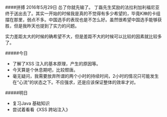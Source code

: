 ####拼搏 2016年5月29日
怂了你就先输了。
丁磊先生奖励的法拉利加利福尼亚终于送出去了。其实一开始的时候我是真的不觉得有多少希望的，毕竟K神的卡组摆在那里，弱点不多。中国选手的表现也是不怎么好。虽然很希望中国选手能够获胜，但是我昨天也提到了实力的问题。

实力差距太大的时候的确希望不大，但是差距不大的时候可以比较的因素就比较多了。

#####今日
+ 了解了XSS 注入的基本原理，产生的原因等。
+ 今天算是个休息期吧，比较颓唐。
+ 毫无疑问，我需要放弃所谓的两个小时的持续时间，2小时的情况只可能发生在“心流”的状态之下。不应强求，还是应该保证整体的效率才对。

#####明日
+ 复习Java 基础知识
+ 尝试着看看《XSS 跨站注入》